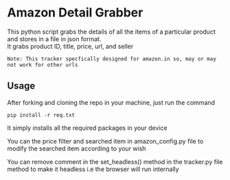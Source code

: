 # Amazon Detail Grabber

This python script grabs the details of all the items of a particular product and stores in a file in json format.<br/>
It grabs product ID, title, price, url, and seller
 ```
 Note: This tracker specfically designed for amazon.in so, may or may not work for other urls 
```
## Usage
After forking and cloning the repo in your machine, just run the command
```
pip install -r req.txt
```
It simply installs all the required packages in your device

You can the price filter and searched item in amazon_config.py file to modify the searched item according to your wish


You can remove comment in the set_headless() method in the tracker.py file method to make it headless i.e the browser will run internally


